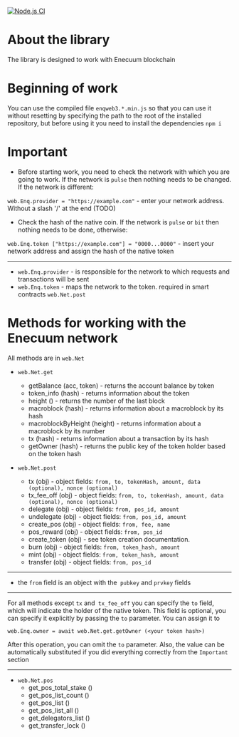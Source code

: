 [![Node.js CI](https://github.com/Enecuum/web3-enq/actions/workflows/node.js.yml/badge.svg?branch=release)](https://github.com/Enecuum/web3-enq/actions/workflows/node.js.yml)

# About the library

The library is designed to work with Enecuum blockchain

# Beginning of work

You can use the compiled file `enqweb3.*.min.js`
so that you can use it without resetting by specifying the path to the root of the installed repository, but before
using it you need to install the dependencies `npm i`

# Important

- Before starting work, you need to check the network with which you are going to work. If the network is `pulse` then
  nothing needs to be changed. If the network is different:

`web.Enq.provider = "https://example.com"` - enter your network address. Without a slash '/' at the end (TODO)

- Check the hash of the native coin. If the network is `pulse` or `bit` then nothing needs to be done, otherwise:

`web.Enq.token ["https://example.com"] = "0000...0000"` - insert your network address and assign the hash of the native
token

____

- `web.Enq.provider` - is responsible for the network to which requests and transactions will be sent
- `web.Enq.token` - maps the network to the token. required in smart contracts `web.Net.post`

# Methods for working with the Enecuum network

All methods are in `web.Net`

- `web.Net.get`
    - getBalance (acc, token) - returns the account balance by token
    - token_info (hash) - returns information about the token
    - height () - returns the number of the last block
    - macroblock (hash) - returns information about a macroblock by its hash
    - macroblockByHeight (height) - returns information about a macroblock by its number
    - tx (hash) - returns information about a transaction by its hash
    - getOwner (hash) - returns the public key of the token holder based on the token hash

- `web.Net.post`
    - tx (obj) - object fields: `from, to, tokenHash, amount, data (optional), nonce (optional)`
    - tx_fee_off (obj) - object fields: `from, to, tokenHash, amount, data (optional), nonce (optional)`
    - delegate (obj) - object fields: `from, pos_id, amount`
    - undelegate (obj) - object fields: `from, pos_id, amount`
    - create_pos (obj) - object fields: `from, fee, name`
    - pos_reward (obj) - object fields: `from, pos_id`
    - create_token (obj) - see token creation documentation.
    - burn (obj) - object fields: `from, token_hash, amount`
    - mint (obj) - object fields: `from, token_hash, amount`
    - transfer (obj) - object fields: `from, pos_id`

____

- the `from` field is an object with the` pubkey` and `prvkey` fields

----
For all methods except `tx` and` tx_fee_off` you can specify the `to` field, which will indicate the holder of the
native token. This field is optional, you can specify it explicitly by passing the `to` parameter. You can assign it to

`web.Enq.owner = await web.Net.get.getOwner (<your token hash>)`

After this operation, you can omit the `to` parameter. Also, the value can be automatically substituted if you did
everything correctly from the `Important` section
____

- `web.Net.pos`
    - get_pos_total_stake ()
    - get_pos_list_count ()
    - get_pos_list ()
    - get_pos_list_all ()
    - get_delegators_list ()
    - get_transfer_lock ()
